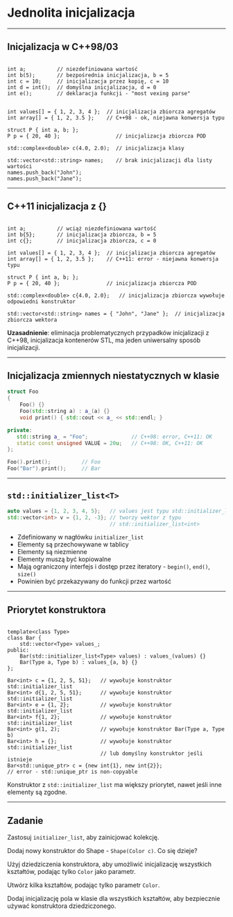 <!-- .slide: data-background="#111111" -->
# Jednolita inicjalizacja

___

## Inicjalizacja w C++98/03

<pre><code class="cpp" data-trim data-line-numbers data-noescape>
int a;          <span class="fragment">// niezdefiniowana wartość</span>
int b(5);       <span class="fragment">// bezpośrednia inicjalizacja, b = 5</span>
int c = 10;     <span class="fragment">// inicjalizacja przez kopię, c = 10</span>
int d = int();  <span class="fragment">// domyślna inicjalizacja, d = 0</span>
int e();        <span class="fragment">// deklaracja funkcji - "most vexing parse"</span>
<!-- nie mam pojęcia jak to przetłumaczyć :x (można dosłownie, ale chyba lepiej zostawić oryginał w takim przypadku) -->

int values[] = { 1, 2, 3, 4 };  <span class="fragment">// inicjalizacja zbiorcza agregatów</span>
int array[] = { 1, 2, 3.5 };    <span class="fragment">// C++98 - ok, niejawna konwersja typu</span>

struct P { int a, b; };
P p = { 20, 40 };                  <span class="fragment">// inicjalizacja zbiorcza POD</span>

std::complex&lt;double> c(4.0, 2.0);  <span class="fragment">// inicjalizacja klasy</span>

std::vector&lt;std::string> names;    <span class="fragment">// brak inicjalizacji dla listy wartości</span>
names.push_back("John");
names.push_back("Jane");
</code></pre>

___

## C++11 inicjalizacja z {}

<pre><code class="cpp" data-trim data-line-numbers data-noescape>
int a;          <span class="fragment">// wciąż niezdefiniowana wartość</span>
int b{5};       <span class="fragment">// inicjalizacja zbiorcza, b = 5</span>
int c{};        <span class="fragment">// inicjalizacja zbiorcza, c = 0</span>

int values[] = { 1, 2, 3, 4 };  <span class="fragment">// inicjalizacja zbiorcza agregatów</span>
int array[] = { 1, 2, 3.5 };    <span class="fragment">// C++11: error - niejawna konwersja typu</span>

struct P { int a, b; };
P p = { 20, 40 };               <span class="fragment">// inicjalizacja zbiorcza POD</span>

std::complex&lt;double> c{4.0, 2.0};   <span class="fragment">// inicjalizacja zbiorcza wywołuje odpowiedni konstruktor</span>

std::vector&lt;std::string> names = { "John", "Jane" };  <span class="fragment">// inicjalizacja zbiorcza wektora</span>
</code></pre>

**Uzasadnienie**: eliminacja problematycznych przypadków inicjalizacji z C++98, inicjalizacja kontenerów STL, ma jeden uniwersalny sposób inicjalizacji.
<!-- .element: class="fragment fade-in" -->

___

## Inicjalizacja zmiennych niestatycznych w klasie

```cpp
struct Foo
{
    Foo() {}
    Foo(std::string a) : a_(a) {}
    void print() { std::cout << a_ << std::endl; }

private:
   std::string a_ = "Foo";              // C++98: error, C++11: OK
   static const unsigned VALUE = 20u;   // C++98: OK, C++11: OK
};

Foo().print();          // Foo
Foo("Bar").print();     // Bar
```

___

## `std::initializer_list<T>`

```cpp
auto values = {1, 2, 3, 4, 5};   // values jest typu std::initializer_list<int>
std::vector<int> v = {1, 2, -3}; // tworzy wektor z typu
                                 // std::initializer_list<int>
```

* <!-- .element: class="fragment fade-in" --> Zdefiniowany w nagłówku <code>initializer_list</code>
* <!-- .element: class="fragment fade-in" --> Elementy są przechowywane w tablicy
* <!-- .element: class="fragment fade-in" --> Elementy są niezmienne
* <!-- .element: class="fragment fade-in" --> Elementy muszą być kopiowalne
* <!-- .element: class="fragment fade-in" --> Mają ograniczony interfejs i dostęp przez iteratory - <code>begin()</code>, <code>end()</code>, <code>size()</code>
* <!-- .element: class="fragment fade-in" --> Powinien być przekazywany do funkcji przez wartość

___

## Priorytet konstruktora

<pre><code class="cpp" data-trim data-line-numbers data-noescape>
template&lt;class Type>
class Bar {
    std::vector&lt;Type> values_;
public:
    Bar(std::initializer_list&lt;Type> values) : values_(values) {}
    Bar(Type a, Type b) : values_{a, b} {}
};

<span class="fragment">Bar&lt;int> c = {1, 2, 5, 51};</span>   <span class="fragment">// wywołuje konstruktor std::initializer_list</span>
<span class="fragment">Bar&lt;int> d{1, 2, 5, 51};</span>      <span class="fragment">// wywołuje konstruktor std::initializer_list</span>
<span class="fragment">Bar&lt;int> e = {1, 2};</span>          <span class="fragment">// wywołuje konstruktor std::initializer_list</span>
<span class="fragment">Bar&lt;int> f{1, 2};</span>             <span class="fragment">// wywołuje konstruktor std::initializer_list</span>
<span class="fragment">Bar&lt;int> g(1, 2);</span>             <span class="fragment">// wywołuje konstruktor Bar(Type a, Type b)</span>
<span class="fragment">Bar&lt;int> h = {};</span>              <span class="fragment">// wywołuje konstruktor std::initializer_list</span>
                              <span class="fragment">// lub domyślny konstruktor jeśli istnieje</span>
<span class="fragment">Bar&lt;std::unique_ptr<int>> c = {new int{1}, new int{2}};</span>
<span class="fragment">// error - std::unique_ptr is non-copyable</span>
</code></pre>

Konstruktor z <code>std::initializer_list</code> ma większy priorytet, nawet jeśli inne elementy są zgodne.
<!-- .element: class="fragment fade-in" -->

___

## Zadanie

Zastosuj `initializer_list`, aby zainicjować kolekcję.

Dodaj nowy konstruktor do Shape - `Shape(Color c)`. Co się dzieje?

Użyj dziedziczenia konstruktora, aby umożliwić inicjalizację wszystkich kształtów, podając tylko `Color` jako parametr.

Utwórz kilka kształtów, podając tylko parametr `Color`.

Dodaj inicjalizację pola w klasie dla wszystkich kształtów, aby bezpiecznie używać konstruktora dziedziczonego.
